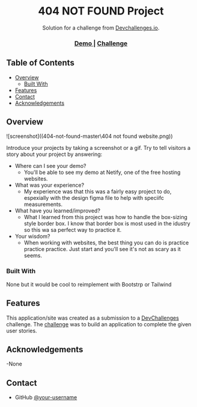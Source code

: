 <!-- Please update value in the {}  -->

<h1 align="center">404 NOT FOUND Project</h1>

<div align="center">
   Solution for a challenge from  <a href="http://devchallenges.io" target="_blank">Devchallenges.io</a>.
</div>

<div align="center">
  <h3>
    <a href="https://{your-demo-link.your-domain}">
      Demo
    </a>
    <span> | </span>
    <a href="https://devchallenges.io/challenges/wBunSb7FPrIepJZAg0sY">
      Challenge
    </a>
  </h3>
</div>

<!-- TABLE OF CONTENTS -->

## Table of Contents

- [Overview](#overview)
  - [Built With](#built-with)
- [Features](#features)
- [Contact](#contact)
- [Acknowledgements](#acknowledgements)

<!-- OVERVIEW -->

## Overview

![screenshot]((404-not-found-master\404 not found website.png))

Introduce your projects by taking a screenshot or a gif. Try to tell visitors a story about your project by answering:

- Where can I see your demo?
    - You'll be able to see my demo at Netify, one of the free hosting websites. 
- What was your experience?
    - My experience was that this was a fairly easy project to do, espexially with the design figma file to help with speciifc measurements. 
- What have you learned/improved?
    - What I learned from this project was how to handle the box-sizing style border box. I know that border box is most used in the idustry so this wa sa perfect way to practice it. 
- Your wisdom?
    - When working with websites, the best thing you can do is practice practice practice. Just start and you'll see it's not as scary as it seems.

### Built With

<!-- This section should list any major frameworks that you built your project using. Here are a few examples.-->

None but it would be cool to reimplement with Bootstrp or Tailwind

## Features

<!-- List the features of your application or follow the template. Don't share the figma file here :) -->

This application/site was created as a submission to a [DevChallenges](https://devchallenges.io/challenges) challenge. The [challenge](https://devchallenges.io/challenges/wBunSb7FPrIepJZAg0sY) was to build an application to complete the given user stories.


## Acknowledgements

<!-- This section should list any articles or add-ons/plugins that helps you to complete the project. This is optional but it will help you in the future. For exmpale -->
 -None 

## Contact

- GitHub [@your-username](https://github.com/Khadijahnclark)
